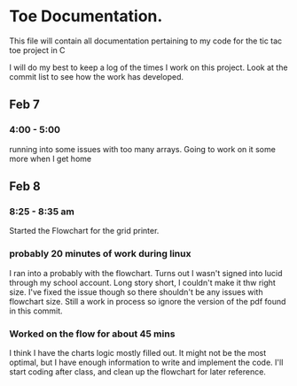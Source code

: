 # Toe Documentation.
This file will contain all documentation pertaining to my code for the tic tac toe project in C

I will do my best to keep a log of the times I work on this project. Look at the commit list to see how the work has developed.
## Feb 7
### 4:00 - 5:00
running into some issues with too many arrays. Going to work on it some more when I get home
## Feb 8
### 8:25 - 8:35 am
Started the Flowchart for the grid printer.
### probably 20 minutes of work during linux
I ran into a probably with the flowchart. Turns out I wasn't signed into lucid through my school account. Long story short, I couldn't make it thw right size. I've fixed the issue though so there shouldn't be any issues with flowchart size. Still a work in process so ignore the version of the pdf found in this commit.
### Worked on the flow for about 45 mins
I think I have the charts logic mostly filled out. It might not be the most optimal, but I have enough information to write and implement the code. I'll start coding after class, and clean up the flowchart for later reference.